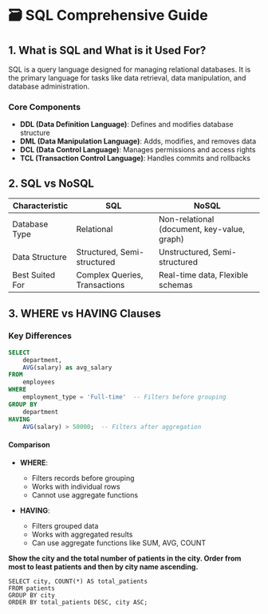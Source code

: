 # 🗃️ SQL Comprehensive Guide

## 1. What is SQL and What is it Used For?

SQL is a query language designed for managing relational databases. It is the primary language for tasks like data retrieval, data manipulation, and database administration.

### Core Components

- **DDL (Data Definition Language)**: Defines and modifies database structure
- **DML (Data Manipulation Language)**: Adds, modifies, and removes data
- **DCL (Data Control Language)**: Manages permissions and access rights
- **TCL (Transaction Control Language)**: Handles commits and rollbacks

## 2. SQL vs NoSQL

| Characteristic | SQL | NoSQL |
|---------------|-----|-------|
| Database Type | Relational | Non-relational (document, key-value, graph) |
| Data Structure | Structured, Semi-structured | Unstructured, Semi-structured |
| Best Suited For | Complex Queries, Transactions | Real-time data, Flexible schemas |

## 3. WHERE vs HAVING Clauses

### Key Differences

```sql
SELECT 
    department, 
    AVG(salary) as avg_salary
FROM 
    employees
WHERE 
    employment_type = 'Full-time'  -- Filters before grouping
GROUP BY 
    department
HAVING 
    AVG(salary) > 50000;  -- Filters after aggregation
```

#### Comparison
- **WHERE**: 
  - Filters records before grouping
  - Works with individual rows
  - Cannot use aggregate functions

- **HAVING**:
  - Filters grouped data
  - Works with aggregated results
  - Can use aggregate functions like SUM, AVG, COUNT

**Show the city and the total number of patients in the city. Order from most to least patients and then by city name ascending.**
```
SELECT city, COUNT(*) AS total_patients
FROM patients
GROUP BY city
ORDER BY total_patients DESC, city ASC;
```

